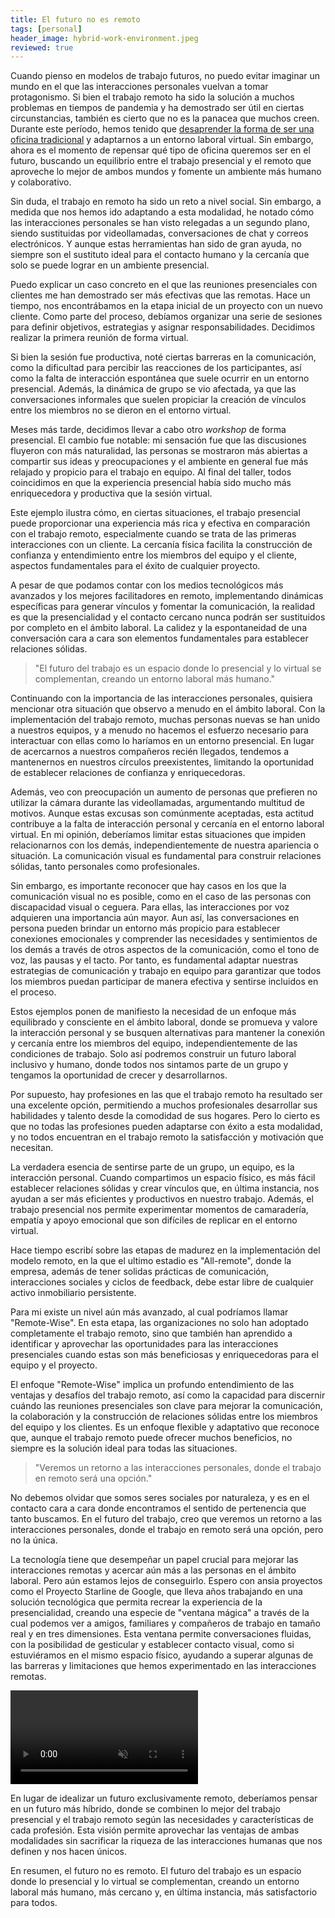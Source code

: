 ```yaml
---
title: El futuro no es remoto
tags: [personal]
header_image: hybrid-work-environment.jpeg
reviewed: true
---
```

Cuando pienso en modelos de trabajo futuros, no puedo evitar imaginar un mundo en el que las interacciones personales vuelvan a tomar protagonismo. Si bien el trabajo remoto ha sido la solución a muchos problemas en tiempos de pandemia y ha demostrado ser útil en ciertas circunstancias, también es cierto que no es la panacea que muchos creen.<!-- excerpt-end --> Durante este período, hemos tenido que [desaprender la forma de ser una oficina tradicional](/desaprender-a-ser-una-oficina-tradicional) y adaptarnos a un entorno laboral virtual. Sin embargo, ahora es el momento de repensar qué tipo de oficina queremos ser en el futuro, buscando un equilibrio entre el trabajo presencial y el remoto que aproveche lo mejor de ambos mundos y fomente un ambiente más humano y colaborativo.

Sin duda, el trabajo en remoto ha sido un reto a nivel social. Sin embargo, a medida que nos hemos ido adaptando a esta modalidad, he notado cómo las interacciones personales se han visto relegadas a un segundo plano, siendo sustituidas por videollamadas, conversaciones de chat y correos electrónicos. Y aunque estas herramientas han sido de gran ayuda, no siempre son el sustituto ideal para el contacto humano y la cercanía que solo se puede lograr en un ambiente presencial.

Puedo explicar un caso concreto en el que las reuniones presenciales con clientes me han demostrado ser más efectivas que las remotas. Hace un tiempo, nos encontrábamos en la etapa inicial de un proyecto con un nuevo cliente. Como parte del proceso, debíamos organizar una serie de sesiones para definir objetivos, estrategias y asignar responsabilidades. Decidimos realizar la primera reunión de forma virtual.

Si bien la sesión fue productiva, noté ciertas barreras en la comunicación, como la dificultad para percibir las reacciones de los participantes, así como la falta de interacción espontánea que suele ocurrir en un entorno presencial. Además, la dinámica de grupo se vio afectada, ya que las conversaciones informales que suelen propiciar la creación de vínculos entre los miembros no se dieron en el entorno virtual.

Meses más tarde, decidimos llevar a cabo otro *workshop* de forma presencial. El cambio fue notable: mi sensación fue que las discusiones fluyeron con más naturalidad, las personas se mostraron más abiertas a compartir sus ideas y preocupaciones y el ambiente en general fue más relajado y propicio para el trabajo en equipo. Al final del taller, todos coincidimos en que la experiencia presencial había sido mucho más enriquecedora y productiva que la sesión virtual.

Este ejemplo ilustra cómo, en ciertas situaciones, el trabajo presencial puede proporcionar una experiencia más rica y efectiva en comparación con el trabajo remoto, especialmente cuando se trata de las primeras interacciones con un cliente. La cercanía física facilita la construcción de confianza y entendimiento entre los miembros del equipo y el cliente, aspectos fundamentales para el éxito de cualquier proyecto.

A pesar de que podamos contar con los medios tecnológicos más avanzados y los mejores facilitadores en remoto, implementando dinámicas específicas para generar vínculos y fomentar la comunicación, la realidad es que la presencialidad y el contacto cercano nunca podrán ser sustituidos por completo en el ámbito laboral. La calidez y la espontaneidad de una conversación cara a cara son elementos fundamentales para establecer relaciones sólidas.

> "El futuro del trabajo es un espacio donde lo presencial y lo virtual se complementan, creando un entorno laboral más humano."

Continuando con la importancia de las interacciones personales, quisiera mencionar otra situación que observo a menudo en el ámbito laboral. Con la implementación del trabajo remoto, muchas personas nuevas se han unido a nuestros equipos, y a menudo no hacemos el esfuerzo necesario para interactuar con ellas como lo haríamos en un entorno presencial. En lugar de acercarnos a nuestros compañeros recién llegados, tendemos a mantenernos en nuestros círculos preexistentes, limitando la oportunidad de establecer relaciones de confianza y enriquecedoras.

Además, veo con preocupación un aumento de personas que prefieren no utilizar la cámara durante las videollamadas, argumentando multitud de motivos. Aunque estas excusas son comúnmente aceptadas, esta actitud contribuye a la falta de interacción personal y cercanía en el entorno laboral virtual. En mi opinión, deberíamos limitar estas situaciones que impiden relacionarnos con los demás, independientemente de nuestra apariencia o situación. La comunicación visual es fundamental para construir relaciones sólidas, tanto personales como profesionales.

Sin embargo, es importante reconocer que hay casos en los que la comunicación visual no es posible, como en el caso de las personas con discapacidad visual o ceguera. Para ellas, las interacciones por voz adquieren una importancia aún mayor. Aun así, las conversaciones en persona pueden brindar un entorno más propicio para establecer conexiones emocionales y comprender las necesidades y sentimientos de los demás a través de otros aspectos de la comunicación, como el tono de voz, las pausas y el tacto. Por tanto, es fundamental adaptar nuestras estrategias de comunicación y trabajo en equipo para garantizar que todos los miembros puedan participar de manera efectiva y sentirse incluidos en el proceso.

Estos ejemplos ponen de manifiesto la necesidad de un enfoque más equilibrado y consciente en el ámbito laboral, donde se promueva y valore la interacción personal y se busquen alternativas para mantener la conexión y cercanía entre los miembros del equipo, independientemente de las condiciones de trabajo. Solo así podremos construir un futuro laboral inclusivo y humano, donde todos nos sintamos parte de un grupo y tengamos la oportunidad de crecer y desarrollarnos.

Por supuesto, hay profesiones en las que el trabajo remoto ha resultado ser una excelente opción, permitiendo a muchos profesionales desarrollar sus habilidades y talento desde la comodidad de sus hogares. Pero lo cierto es que no todas las profesiones pueden adaptarse con éxito a esta modalidad, y no todos encuentran en el trabajo remoto la satisfacción y motivación que necesitan.

La verdadera esencia de sentirse parte de un grupo, un equipo, es la interacción personal. Cuando compartimos un espacio físico, es más fácil establecer relaciones sólidas y crear vínculos que, en última instancia, nos ayudan a ser más eficientes y productivos en nuestro trabajo. Además, el trabajo presencial nos permite experimentar momentos de camaradería, empatía y apoyo emocional que son difíciles de replicar en el entorno virtual.

Hace tiempo escribí sobre las etapas de madurez en la implementación del modelo remoto, en la que el ultimo estadio es "All-remote", donde la empresa, además de tener solidas prácticas de comunicación, interacciones sociales y ciclos de feedback, debe estar libre de cualquier activo inmobiliario persistente. 

Para mi existe un nivel aún más avanzado, al cual podríamos llamar "Remote-Wise". En esta etapa, las organizaciones no solo han adoptado completamente el trabajo remoto, sino que también han aprendido a identificar y aprovechar las oportunidades para las interacciones presenciales cuando estas son más beneficiosas y enriquecedoras para el equipo y el proyecto.

El enfoque "Remote-Wise" implica un profundo entendimiento de las ventajas y desafíos del trabajo remoto, así como la capacidad para discernir cuándo las reuniones presenciales son clave para mejorar la comunicación, la colaboración y la construcción de relaciones sólidas entre los miembros del equipo y los clientes. Es un enfoque flexible y adaptativo que reconoce que, aunque el trabajo remoto puede ofrecer muchos beneficios, no siempre es la solución ideal para todas las situaciones.

> "Veremos un retorno a las interacciones personales, donde el trabajo en remoto será una opción."

No debemos olvidar que somos seres sociales por naturaleza, y es en el contacto cara a cara donde encontramos el sentido de pertenencia que tanto buscamos. En el futuro del trabajo, creo que veremos un retorno a las interacciones personales, donde el trabajo en remoto será una opción, pero no la única.

La tecnología tiene que desempeñar un papel crucial para mejorar las interacciones remotas y acercar aún más a las personas en el ámbito laboral. Pero aún estamos lejos de conseguirlo. Espero con ansia proyectos como el Proyecto Starline de Google, que lleva años trabajando en una solución tecnológica que permita recrear la experiencia de la presencialidad, creando una especie de "ventana mágica" a través de la cual podemos ver a amigos, familiares y compañeros de trabajo en tamaño real y en tres dimensiones. Esta ventana permite conversaciones fluidas, con la posibilidad de gesticular y establecer contacto visual, como si estuviéramos en el mismo espacio físico, ayudando a superar algunas de las barreras y limitaciones que hemos experimentado en las interacciones remotas.

<video autoplay="false" loop="" muted="" playsinline="" class="article-carousel__media" src="https://storage.googleapis.com/gweb-uniblog-publish-prod/original_videos/denya_v4_360p.mp4" type="video/mp4" title="Project Starline">Video format not supported</video>

En lugar de idealizar un futuro exclusivamente remoto, deberíamos pensar en un futuro más híbrido, donde se combinen lo mejor del trabajo presencial y el trabajo remoto según las necesidades y características de cada profesión. Esta visión permite aprovechar las ventajas de ambas modalidades sin sacrificar la riqueza de las interacciones humanas que nos definen y nos hacen únicos.

En resumen, el futuro no es remoto. El futuro del trabajo es un espacio donde lo presencial y lo virtual se complementan, creando un entorno laboral más humano, más cercano y, en última instancia, más satisfactorio para todos.

